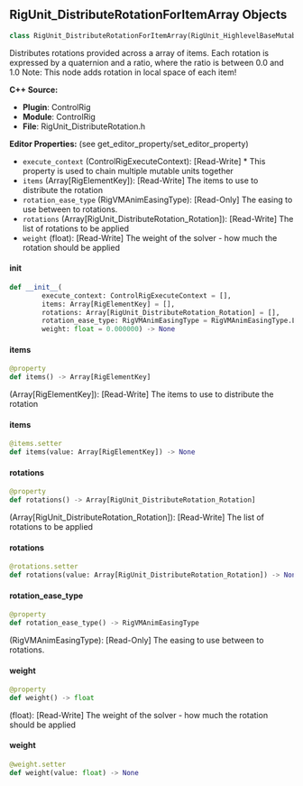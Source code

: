 ## RigUnit_DistributeRotationForItemArray Objects

```python
class RigUnit_DistributeRotationForItemArray(RigUnit_HighlevelBaseMutable)
```

Distributes rotations provided across a array of items.
Each rotation is expressed by a quaternion and a ratio, where the ratio is between 0.0 and 1.0
Note: This node adds rotation in local space of each item!

**C++ Source:**

- **Plugin**: ControlRig
- **Module**: ControlRig
- **File**: RigUnit_DistributeRotation.h

**Editor Properties:** (see get_editor_property/set_editor_property)

- ``execute_context`` (ControlRigExecuteContext):  [Read-Write] * This property is used to chain multiple mutable units together
- ``items`` (Array[RigElementKey]):  [Read-Write] The items to use to distribute the rotation
- ``rotation_ease_type`` (RigVMAnimEasingType):  [Read-Only] The easing to use between to rotations.
- ``rotations`` (Array[RigUnit_DistributeRotation_Rotation]):  [Read-Write] The list of rotations to be applied
- ``weight`` (float):  [Read-Write] The weight of the solver - how much the rotation should be applied

<a id="unreal.RigUnit_DistributeRotationForItemArray.__init__"></a>

#### __init__

```python
def __init__(
        execute_context: ControlRigExecuteContext = [],
        items: Array[RigElementKey] = [],
        rotations: Array[RigUnit_DistributeRotation_Rotation] = [],
        rotation_ease_type: RigVMAnimEasingType = RigVMAnimEasingType.LINEAR,
        weight: float = 0.000000) -> None
```

<a id="unreal.RigUnit_DistributeRotationForItemArray.items"></a>

#### items

```python
@property
def items() -> Array[RigElementKey]
```

(Array[RigElementKey]):  [Read-Write] The items to use to distribute the rotation

<a id="unreal.RigUnit_DistributeRotationForItemArray.items"></a>

#### items

```python
@items.setter
def items(value: Array[RigElementKey]) -> None
```

<a id="unreal.RigUnit_DistributeRotationForItemArray.rotations"></a>

#### rotations

```python
@property
def rotations() -> Array[RigUnit_DistributeRotation_Rotation]
```

(Array[RigUnit_DistributeRotation_Rotation]):  [Read-Write] The list of rotations to be applied

<a id="unreal.RigUnit_DistributeRotationForItemArray.rotations"></a>

#### rotations

```python
@rotations.setter
def rotations(value: Array[RigUnit_DistributeRotation_Rotation]) -> None
```

<a id="unreal.RigUnit_DistributeRotationForItemArray.rotation_ease_type"></a>

#### rotation_ease_type

```python
@property
def rotation_ease_type() -> RigVMAnimEasingType
```

(RigVMAnimEasingType):  [Read-Only] The easing to use between to rotations.

<a id="unreal.RigUnit_DistributeRotationForItemArray.weight"></a>

#### weight

```python
@property
def weight() -> float
```

(float):  [Read-Write] The weight of the solver - how much the rotation should be applied

<a id="unreal.RigUnit_DistributeRotationForItemArray.weight"></a>

#### weight

```python
@weight.setter
def weight(value: float) -> None
```

<a id="unreal.RigUnit_FABRIK"></a>